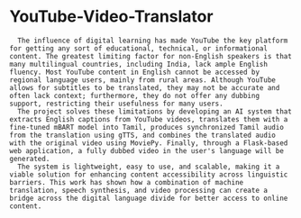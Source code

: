 # YouTube-Video-Translator

      The influence of digital learning has made YouTube the key platform for getting any sort of educational, technical, or informational content. The greatest limiting factor for non-English speakers is that many multilingual countries, including India, lack ample English fluency. Most YouTube content in English cannot be accessed by regional language users, mainly from rural areas. Although YouTube allows for subtitles to be translated, they may not be accurate and often lack context; furthermore, they do not offer any dubbing support, restricting their usefulness for many users. 
      The project solves these limitations by developing an AI system that extracts English captions from YouTube videos, translates them with a fine-tuned mBART model into Tamil, produces synchronized Tamil audio from the translation using gTTS, and combines the translated audio with the original video using MoviePy. Finally, through a Flask-based web application, a fully dubbed video in the user's language will be generated. 
      The system is lightweight, easy to use, and scalable, making it a viable solution for enhancing content accessibility across linguistic barriers. This work has shown how a combination of machine translation, speech synthesis, and video processing can create a bridge across the digital language divide for better access to online content.
